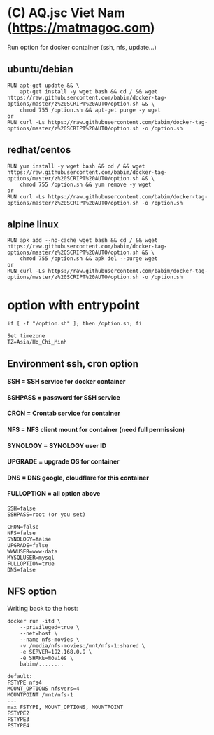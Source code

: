 # (C) AQ.jsc Viet Nam (https://matmagoc.com)
Run option for docker container (ssh, nfs, update...)

## ubuntu/debian
```
RUN apt-get update && \
    apt-get install -y wget bash && cd / && wget https://raw.githubusercontent.com/babim/docker-tag-options/master/z%20SCRIPT%20AUTO/option.sh && \
    chmod 755 /option.sh && apt-get purge -y wget
or
RUN curl -Ls https://raw.githubusercontent.com/babim/docker-tag-options/master/z%20SCRIPT%20AUTO/option.sh -o /option.sh
```
## redhat/centos
```
RUN yum install -y wget bash && cd / && wget https://raw.githubusercontent.com/babim/docker-tag-options/master/z%20SCRIPT%20AUTO/option.sh && \
    chmod 755 /option.sh && yum remove -y wget
or
RUN curl -Ls https://raw.githubusercontent.com/babim/docker-tag-options/master/z%20SCRIPT%20AUTO/option.sh -o /option.sh
```
## alpine linux
```
RUN apk add --no-cache wget bash && cd / && wget https://raw.githubusercontent.com/babim/docker-tag-options/master/z%20SCRIPT%20AUTO/option.sh && \
    chmod 755 /option.sh && apk del --purge wget
or
RUN curl -Ls https://raw.githubusercontent.com/babim/docker-tag-options/master/z%20SCRIPT%20AUTO/option.sh -o /option.sh
```
# option with entrypoint
`if [ -f "/option.sh" ]; then /option.sh; fi`
```
Set timezone
TZ=Asia/Ho_Chi_Minh
```

## Environment ssh, cron option

#### SSH = SSH service for docker container
#### SSHPASS = password for SSH service
#### CRON = Crontab service for container
#### NFS = NFS client mount for container (need full permission)
#### SYNOLOGY = SYNOLOGY user ID
#### UPGRADE = upgrade OS for container
#### DNS = DNS google, cloudflare for this container
#### FULLOPTION = all option above


```
SSH=false
SSHPASS=root (or you set)

CRON=false
NFS=false
SYNOLOGY=false
UPGRADE=false
WWWUSER=www-data
MYSQLUSER=mysql
FULLOPTION=true
DNS=false
```

## NFS option
Writing back to the host:
```
docker run -itd \
    --privileged=true \
    --net=host \
    --name nfs-movies \
    -v /media/nfs-movies:/mnt/nfs-1:shared \
    -e SERVER=192.168.0.9 \
    -e SHARE=movies \
    babim/........
```
```
default:
FSTYPE nfs4
MOUNT_OPTIONS nfsvers=4
MOUNTPOINT /mnt/nfs-1
---
max FSTYPE, MOUNT_OPTIONS, MOUNTPOINT
FSTYPE2
FSTYPE3
FSTYPE4
```